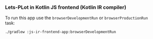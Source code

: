 ### Lets-PLot in Kotlin JS frontend (Kotlin IR compiler)

To run this app use the `browserDevelopmentRun` or `browserProductionRun` task:

```
./gradlew :js-ir-frontend-app:browserDevelopmentRun
```